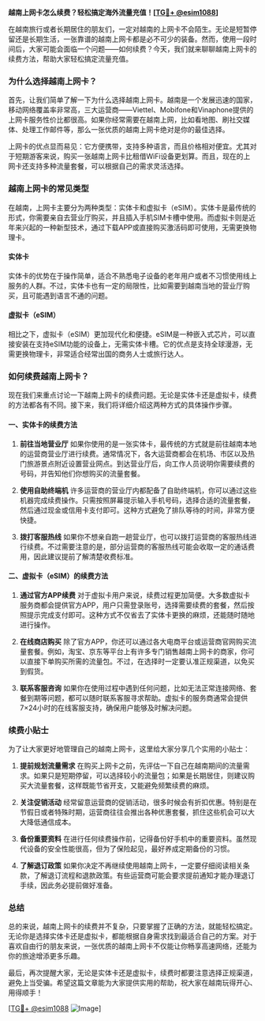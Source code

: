 **越南上网卡怎么续费？轻松搞定海外流量充值！[[TG💪+ @esim1088](https://t.me/s/esim1088)]**

在越南旅行或者长期居住的朋友们，一定对越南的上网卡不会陌生。无论是短暂停留还是长期生活，一张靠谱的越南上网卡都是必不可少的装备。然而，使用一段时间后，大家可能会面临一个问题——如何续费？今天，我们就来聊聊越南上网卡的续费方法，帮助大家轻松搞定流量充值。

### **为什么选择越南上网卡？**

首先，让我们简单了解一下为什么选择越南上网卡。越南是一个发展迅速的国家，移动网络覆盖率非常高，三大运营商——Viettel、Mobifone和Vinaphone提供的上网卡服务性价比都很高。如果你经常需要在越南上网，比如看地图、刷社交媒体、处理工作邮件等，那么一张优质的越南上网卡绝对是你的最佳选择。

上网卡的优点显而易见：它方便携带，支持多种语言，而且价格相对便宜。尤其对于短期游客来说，购买一张越南上网卡比租借WiFi设备更划算。而且，现在的上网卡还支持多种流量套餐，可以根据自己的需求灵活选择。

### **越南上网卡的常见类型**

在越南，上网卡主要分为两种类型：实体卡和虚拟卡（eSIM）。实体卡是最传统的形式，你需要亲自去营业厅购买，并且插入手机SIM卡槽中使用。而虚拟卡则是近年来兴起的一种新型技术，通过下载APP或直接购买激活码即可使用，无需更换物理卡。

#### **实体卡**
实体卡的优势在于操作简单，适合不熟悉电子设备的老年用户或者不习惯使用线上服务的人群。不过，实体卡也有一定的局限性，比如需要到越南当地的营业厅购买，且可能遇到语言不通的问题。

#### **虚拟卡（eSIM）**
相比之下，虚拟卡（eSIM）更加现代化和便捷。eSIM是一种嵌入式芯片，可以直接安装在支持eSIM功能的设备上，无需实体卡槽。它的优点是支持全球漫游，无需更换物理卡，非常适合经常出国的商务人士或旅行达人。

### **如何续费越南上网卡？**

现在我们来重点讨论一下越南上网卡的续费问题。无论是实体卡还是虚拟卡，续费的方法都各有不同。接下来，我们将详细介绍这两种方式的具体操作步骤。

#### **一、实体卡的续费方法**

1. **前往当地营业厅**
   如果你使用的是一张实体卡，最传统的方式就是前往越南本地的运营商营业厅进行续费。通常情况下，各大运营商都会在机场、市区以及热门旅游景点附近设置营业网点。到达营业厅后，向工作人员说明你需要续费的号码，并告知他们你想购买的流量套餐。

2. **使用自助终端机**
   许多运营商的营业厅内都配备了自助终端机，你可以通过这些机器完成续费操作。只需按照屏幕提示输入手机号码，选择合适的流量套餐，然后通过现金或信用卡支付即可。这种方式避免了排队等待的时间，非常方便快捷。

3. **拨打客服热线**
   如果你不想亲自跑一趟营业厅，也可以拨打运营商的客服热线进行续费。不过需要注意的是，部分运营商的客服热线可能会收取一定的通话费用，因此建议提前了解清楚收费标准。

#### **二、虚拟卡（eSIM）的续费方法**

1. **通过官方APP续费**
   对于虚拟卡用户来说，续费过程更加简便。大多数虚拟卡服务商都会提供官方APP，用户只需登录账号，选择需要续费的套餐，然后按照提示完成支付即可。这种方式不仅省去了实体卡更换的麻烦，还能随时随地进行操作。

2. **在线商店购买**
   除了官方APP，你还可以通过各大电商平台或运营商官网购买流量套餐。例如，淘宝、京东等平台上有许多专门销售越南上网卡的商家，你可以直接下单购买所需的流量包。不过，在选择时一定要认准正规渠道，以免买到假货。

3. **联系客服咨询**
   如果你在使用过程中遇到任何问题，比如无法正常连接网络、套餐到期等问题，都可以随时联系客服寻求帮助。虚拟卡的服务商通常会提供7×24小时的在线客服支持，确保用户能够及时解决问题。

### **续费小贴士**

为了让大家更好地管理自己的越南上网卡，这里给大家分享几个实用的小贴士：

1. **提前规划流量需求**
   在购买上网卡之前，先评估一下自己在越南期间的流量需求。如果只是短期停留，可以选择较小的流量包；如果是长期居住，则建议购买大流量套餐，这样既能节省开支，又能避免频繁续费的麻烦。

2. **关注促销活动**
   经常留意运营商的促销活动，很多时候会有折扣优惠。特别是在节假日或者特殊时期，运营商往往会推出各种优惠套餐，抓住这些机会可以大大降低通信成本。

3. **备份重要资料**
   在进行任何续费操作前，记得备份好手机中的重要资料。虽然现代设备的安全性能很高，但为了保险起见，最好养成定期备份的习惯。

4. **了解退订政策**
   如果你决定不再继续使用越南上网卡，一定要仔细阅读相关条款，了解退订流程和退款政策。有些运营商可能会要求提前通知才能办理退订手续，因此务必提前做好准备。

### **总结**

总的来说，越南上网卡的续费并不复杂，只要掌握了正确的方法，就能轻松搞定。无论你是选择实体卡还是虚拟卡，都能根据自身需求找到最适合自己的方案。对于喜欢自由行的朋友来说，一张优质的越南上网卡不仅能让你畅享高速网络，还能为你的旅途增添更多乐趣。

最后，再次提醒大家，无论是实体卡还是虚拟卡，续费时都要注意选择正规渠道，避免上当受骗。希望这篇文章能为大家提供实用的帮助，祝大家在越南玩得开心、用得顺手！

[[TG💪+ @esim1088](https://t.me/s/esim1088) ![Image](https://i.postimg.cc/4NQfJmqS/Snipaste-2025-05-13-00-14-12.png)]